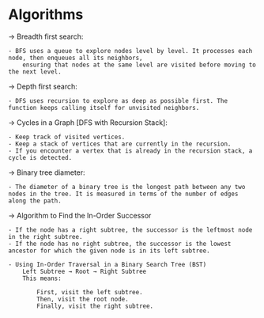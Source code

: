 # Algorithms

-> Breadth first search:

	- BFS uses a queue to explore nodes level by level. It processes each node, then enqueues all its neighbors,
		ensuring that nodes at the same level are visited before moving to the next level.
		
		
-> Depth first search:


	- DFS uses recursion to explore as deep as possible first. The function keeps calling itself for unvisited neighbors.


-> Cycles in a Graph [DFS with Recursion Stack]:


	- Keep track of visited vertices.
	- Keep a stack of vertices that are currently in the recursion.
	- If you encounter a vertex that is already in the recursion stack, a cycle is detected.


-> Binary tree diameter:


	- The diameter of a binary tree is the longest path between any two nodes in the tree. It is measured in terms of the number of edges along the path.



-> Algorithm to Find the In-Order Successor

	- If the node has a right subtree, the successor is the leftmost node in the right subtree.
	- If the node has no right subtree, the successor is the lowest ancestor for which the given node is in its left subtree.

	- Using In-Order Traversal in a Binary Search Tree (BST)
		Left Subtree → Root → Right Subtree
		This means:

			First, visit the left subtree.
			Then, visit the root node.
			Finally, visit the right subtree.